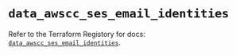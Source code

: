 # `data_awscc_ses_email_identities`

Refer to the Terraform Registory for docs: [`data_awscc_ses_email_identities`](https://registry.terraform.io/providers/hashicorp/awscc/0.70.0/docs/data-sources/ses_email_identities).
